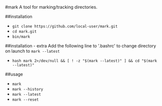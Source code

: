 #mark
A tool for marking/tracking directories.

##installation
- `git clone https://github.com/local-user/mark.git`
- `cd mark.git`
- `bin/mark`

##installation - extra
Add the following line to '.bashrc' to change directory on launch to `mark --latest`
- `hash mark 2>/dev/null && [ ! -z "$(mark --latest)" ] && cd "$(mark --latest)"`

##usage
- `mark`
- `mark --history`
- `mark --latest`
- `mark --reset`
